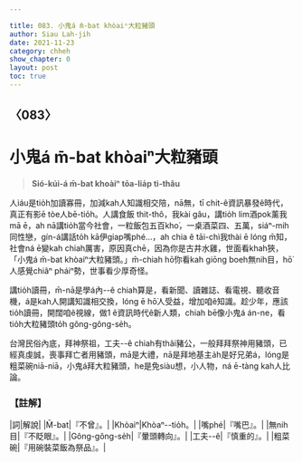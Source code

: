 ```yaml
---

title: 083. 小鬼á m̄-bat khòaiⁿ大粒豬頭
author: Siau Lah-jih
date: 2021-11-23
category: chheh
show_chapter: 0
layout: post
toc: true
---
```

  
## 〈083〉
# 小鬼á m̄-bat khòaiⁿ大粒豬頭
>**Sió-kúi-á m̄-bat khoàiⁿ tōa-lia̍p ti-thâu**

人iáu是tio̍h加讀寡冊，加減kah人知識相交陪，nā無，tī chit-ê資訊暴發ê時代，真正有影ē tòe人bē-tio̍h。人講食飯
thit-thô，我kài gâu，講tio̍h lim酒pok薰我mā ē，ah nā講tio̍h當今社會，一粒飯包五百kho͘，一桌酒菜四、五萬，siáⁿ-mih同性戀，gín-á講話to̍h kā伊giap嘴phé…，ah chia ê tāi-chì我thài ē lóng m̄知，社會ná ē變kah chiah厲害，原因真chē，因為你是古井水雞，世面看khah狹，「小鬼á m̄-bat khòaiⁿ大粒豬頭。」m̄-chiah hō͘你看kah giōng boeh無nih目，hō͘人感覺chiâⁿ pháiⁿ勢，世事看少厚奇怪。

講tio̍h讀冊，m̄-nā是學á內--ê chiah算是，看新聞、讀雜誌、看電視、聽收音機，á是kah人開講知識相交換，lóng ē hō͘人受益，增加咱ê知識。趁少年，應該tio̍h讀冊，開闊咱ê視線，做1 ê資訊時代ê新人類，chiah bē像小鬼á án-ne，看tio̍h大粒豬頭to̍h gông-gông-se̍h。

台灣民俗內底，拜神祭祖，工夫--ê chiah有thâi豬公，一般拜拜祭神用豬頭，已經真虔誠，喪事拜亡者用豬頭，mā是大禮，nā是拜地基主a̍h是好兄弟á，lóng是粗菜碗niā-niā，小鬼á拜大粒豬頭，he是免siàu想，小人物，ná ē-tàng kah人比論。



### 【註解】

|詞|解說|
|M̄-bat|『不曾』。|
|Khòaiⁿ|Khòaⁿ--tio̍h。|
|嘴phé|『嘴巴』。|
|無nih目|『不眨眼』。|
|Gông-gông-se̍h|『暈頭轉向』。|
|工夫--ê|『慎重的』。|
|粗菜碗|『用碗裝菜飯為祭品』。|
